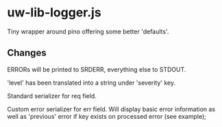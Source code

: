 # uw-lib-logger.js

Tiny wrapper around pino offering some better 'defaults'.

## Changes

ERRORs will be printed to SRDERR, everything else to STDOUT.

'level' has been translated into a string under 'severity' key.

Standard serializer for req field.

Custom error serializer for err field. Will display basic error information as well as 'previous' error if key exists on processed error (see example);
